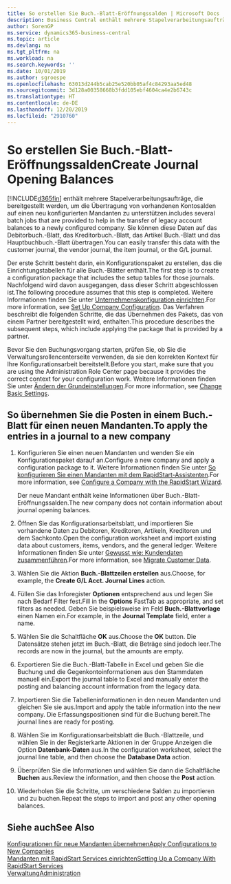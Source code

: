 ```yaml
---
title: So erstellen Sie Buch.-Blatt-Eröffnungssalden | Microsoft Docs
description: Business Central enthält mehrere Stapelverarbeitungsaufträge, die bereitgestellt werden, um die Übertragung von vorhandenen Kontosalden auf einen neu konfigurierten Mandanten zu unterstützen. Sie können diese Daten mithilfe von Buch.-Blatt-Buchungen einfach übertragen.
author: SorenGP
ms.service: dynamics365-business-central
ms.topic: article
ms.devlang: na
ms.tgt_pltfrm: na
ms.workload: na
ms.search.keywords: ''
ms.date: 10/01/2019
ms.author: sgroespe
ms.openlocfilehash: 63013d244b5cab25e520bb05af4c84293aa5ed48
ms.sourcegitcommit: 3d128a00358668b3fdd105ebf4604ca4e2b6743c
ms.translationtype: HT
ms.contentlocale: de-DE
ms.lasthandoff: 12/20/2019
ms.locfileid: "2910760"
---
```

# <a name="create-journal-opening-balances"></a><span data-ttu-id="60916-104">So erstellen Sie Buch.-Blatt-Eröffnungssalden</span><span class="sxs-lookup"><span data-stu-id="60916-104">Create Journal Opening Balances</span></span>
[!INCLUDE[d365fin](includes/d365fin_md.md)] <span data-ttu-id="60916-105">enthält mehrere Stapelverarbeitungsaufträge, die bereitgestellt werden, um die Übertragung von vorhandenen Kontosalden auf einen neu konfigurierten Mandanten zu unterstützen.</span><span class="sxs-lookup"><span data-stu-id="60916-105">includes several batch jobs that are provided to help in the transfer of legacy account balances to a newly configured company.</span></span> <span data-ttu-id="60916-106">Sie können diese Daten auf das Debitorbuch.-Blatt, das Kreditorbuch.-Blatt, das Artikel Buch.-Blatt und das Hauptbuchbuch.-Blatt übertragen.</span><span class="sxs-lookup"><span data-stu-id="60916-106">You can easily transfer this data with the customer journal, the vendor journal, the item journal, or the G/L journal.</span></span>

<span data-ttu-id="60916-107">Der erste Schritt besteht darin, ein Konfigurationspaket zu erstellen, das die Einrichtungstabellen für alle Buch.-Blätter enthält.</span><span class="sxs-lookup"><span data-stu-id="60916-107">The first step is to create a configuration package that includes the setup tables for those journals.</span></span> <span data-ttu-id="60916-108">Nachfolgend wird davon ausgegangen, dass dieser Schritt abgeschlossen ist.</span><span class="sxs-lookup"><span data-stu-id="60916-108">The following procedure assumes that this step is completed.</span></span> <span data-ttu-id="60916-109">Weitere Informationen finden Sie unter [Unternehmenskonfiguration einrichten](admin-set-up-company-configuration.md).</span><span class="sxs-lookup"><span data-stu-id="60916-109">For more information, see [Set Up Company Configuration](admin-set-up-company-configuration.md).</span></span> <span data-ttu-id="60916-110">Das Verfahren beschreibt die folgenden Schritte, die das Übernehmen des Pakets, das von einem Partner bereitgestellt wird, enthalten.</span><span class="sxs-lookup"><span data-stu-id="60916-110">This procedure describes the subsequent steps, which include applying the package that is provided by a partner.</span></span>  

<span data-ttu-id="60916-111">Bevor Sie den Buchungsvorgang starten, prüfen Sie, ob Sie die Verwaltungsrollencenterseite verwenden, da sie den korrekten Kontext für Ihre Konfigurationsarbeit bereitstellt.</span><span class="sxs-lookup"><span data-stu-id="60916-111">Before you start, make sure that you are using the Administration Role Center page because it provides the correct context for your configuration work.</span></span> <span data-ttu-id="60916-112">Weitere Informationen finden Sie unter [Ändern der Grundeinstellungen](ui-change-basic-settings.md).</span><span class="sxs-lookup"><span data-stu-id="60916-112">For more information, see [Change Basic Settings](ui-change-basic-settings.md).</span></span>

## <a name="to-apply-the-entries-in-a-journal-to-a-new-company"></a><span data-ttu-id="60916-113">So übernehmen Sie die Posten in einem Buch.-Blatt für einen neuen Mandanten.</span><span class="sxs-lookup"><span data-stu-id="60916-113">To apply the entries in a journal to a new company</span></span>  
1. <span data-ttu-id="60916-114">Konfigurieren Sie einen neuen Mandanten und wenden Sie ein Konfigurationspaket darauf an.</span><span class="sxs-lookup"><span data-stu-id="60916-114">Configure a new company and apply a configuration package to it.</span></span> <span data-ttu-id="60916-115">Weitere Informationen finden Sie unter [So konfigurieren Sie einen Mandanten mit dem RapidStart-Assistenten](admin-how-to-configure-a-company-with-the-rapidstart-wizard.md).</span><span class="sxs-lookup"><span data-stu-id="60916-115">For more information, see [Configure a Company with the RapidStart Wizard](admin-how-to-configure-a-company-with-the-rapidstart-wizard.md).</span></span>  

    <span data-ttu-id="60916-116">Der neue Mandant enthält keine Informationen über Buch.-Blatt-Eröffnungssalden.</span><span class="sxs-lookup"><span data-stu-id="60916-116">The new company does not contain information about journal opening balances.</span></span>  

2. <span data-ttu-id="60916-117">Öffnen Sie das Konfigurationsarbeitsblatt, und importieren Sie vorhandene Daten zu Debitoren, Kreditoren, Artikeln, Kreditoren und dem Sachkonto.</span><span class="sxs-lookup"><span data-stu-id="60916-117">Open the configuration worksheet and import existing data about customers, items, vendors, and the general ledger.</span></span> <span data-ttu-id="60916-118">Weitere Informationen finden Sie unter [Gewusst wie: Kundendaten zusammenführen](admin-migrate-customer-data.md).</span><span class="sxs-lookup"><span data-stu-id="60916-118">For more information, see [Migrate Customer Data](admin-migrate-customer-data.md).</span></span>  
3. <span data-ttu-id="60916-119">Wählen Sie die Aktion **Buch.-Blattzeilen erstellen** aus.</span><span class="sxs-lookup"><span data-stu-id="60916-119">Choose, for example, the **Create G/L Acct. Journal Lines** action.</span></span>  
4. <span data-ttu-id="60916-120">Füllen Sie das Inforegister **Optionen** entsprechend aus und legen Sie nach Bedarf Filter fest.</span><span class="sxs-lookup"><span data-stu-id="60916-120">Fill in the **Options** FastTab as appropriate, and set filters as needed.</span></span> <span data-ttu-id="60916-121">Geben Sie beispielsweise im Feld **Buch.-Blattvorlage** einen Namen ein.</span><span class="sxs-lookup"><span data-stu-id="60916-121">For example, in the **Journal Template** field, enter a name.</span></span>  
5. <span data-ttu-id="60916-122">Wählen Sie die Schaltfläche **OK** aus.</span><span class="sxs-lookup"><span data-stu-id="60916-122">Choose the **OK** button.</span></span> <span data-ttu-id="60916-123">Die Datensätze stehen jetzt im Buch.-Blatt, die Beträge sind jedoch leer.</span><span class="sxs-lookup"><span data-stu-id="60916-123">The records are now in the journal, but the amounts are empty.</span></span>  
6. <span data-ttu-id="60916-124">Exportieren Sie die Buch.-Blatt-Tabelle in Excel und geben Sie die Buchung und die Gegenkontoinformationen aus den Stammdaten manuell ein.</span><span class="sxs-lookup"><span data-stu-id="60916-124">Export the journal table to Excel and manually enter the posting and balancing account information from the legacy data.</span></span>
7. <span data-ttu-id="60916-125">Importieren Sie die Tabelleninformationen in den neuen Mandanten und gleichen Sie sie aus.</span><span class="sxs-lookup"><span data-stu-id="60916-125">Import and apply the table information into the new company.</span></span> <span data-ttu-id="60916-126">Die Erfassungspositionen sind für die Buchung bereit.</span><span class="sxs-lookup"><span data-stu-id="60916-126">The journal lines are ready for posting.</span></span>  
8. <span data-ttu-id="60916-127">Wählen Sie im Konfigurationsarbeitsblatt die Buch.-Blattzeile, und wählen Sie in der Registerkarte Aktionen in der Gruppe Anzeigen die Option **Datenbank-Daten** aus.</span><span class="sxs-lookup"><span data-stu-id="60916-127">In the configuration worksheet, select the journal line table, and then choose the **Database Data** action.</span></span>  
9. <span data-ttu-id="60916-128">Überprüfen Sie die Informationen und wählen Sie dann die Schaltfläche **Buchen** aus.</span><span class="sxs-lookup"><span data-stu-id="60916-128">Review the information, and then choose the **Post** action.</span></span>  
10. <span data-ttu-id="60916-129">Wiederholen Sie die Schritte, um verschiedene Salden zu importieren und zu buchen.</span><span class="sxs-lookup"><span data-stu-id="60916-129">Repeat the steps to import and post any other opening balances.</span></span>  

## <a name="see-also"></a><span data-ttu-id="60916-130">Siehe auch</span><span class="sxs-lookup"><span data-stu-id="60916-130">See Also</span></span>  
[<span data-ttu-id="60916-131">Konfigurationen für neue Mandanten übernehmen</span><span class="sxs-lookup"><span data-stu-id="60916-131">Apply Configurations to New Companies</span></span>](admin-apply-configuration-to-new-companies.md)  
[<span data-ttu-id="60916-132">Mandanten mit RapidStart Services einrichten</span><span class="sxs-lookup"><span data-stu-id="60916-132">Setting Up a Company With RapidStart Services</span></span>](admin-set-up-a-company-with-rapidstart.md)  
[<span data-ttu-id="60916-133">Verwaltung</span><span class="sxs-lookup"><span data-stu-id="60916-133">Administration</span></span>](admin-setup-and-administration.md)
